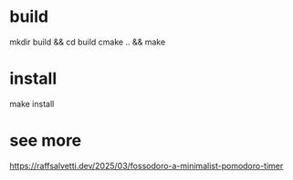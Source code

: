 # build
mkdir build && cd build 
cmake .. && make

# install
make install

# see more
https://raffsalvetti.dev/2025/03/fossodoro-a-minimalist-pomodoro-timer